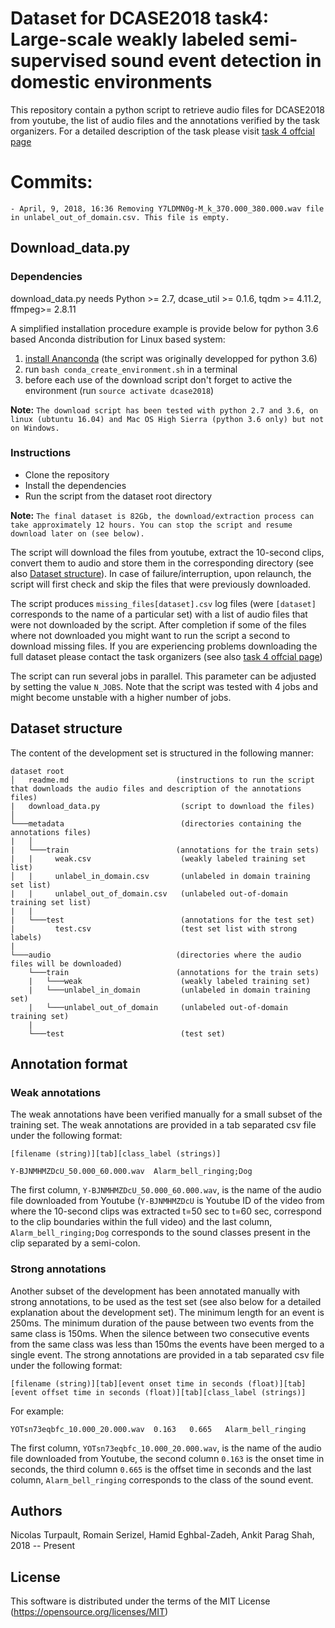 # Dataset for DCASE2018 task4: Large-scale weakly labeled semi-supervised sound event detection in domestic environments

This repository contain a python script to retrieve audio files for DCASE2018 from youtube, the list of audio files and the annotations verified by the task organizers. For a detailed description of the task please visit [task 4 offcial page](http://dcase.community//challenge2018/task-large-scale-weakly-labeled-semi-supervised-sound-event-detection)

# Commits:
    - April, 9, 2018, 16:36 Removing Y7LDMN0g-M_k_370.000_380.000.wav file in unlabel_out_of_domain.csv. This file is empty.

## Download_data.py

### Dependencies

download_data.py needs Python >= 2.7, dcase_util >= 0.1.6, tqdm >= 4.11.2, ffmpeg>= 2.8.11

A simplified installation procedure example is provide below for python 3.6 based Anconda distribution for Linux based system:
1. [install Ananconda](https://www.anaconda.com/download/#linux) (the script was originally developped for python 3.6)
2. run `bash conda_create_environment.sh` in a terminal
3. before each use of the download script don't forget to active the environment (run `source activate dcase2018`)


**Note:** `The download script has been tested with python 2.7 and 3.6, on linux (ubtuntu 16.04) and Mac OS High Sierra (python 3.6 only) but not on Windows.`



### Instructions

* Clone the repository
* Install the dependencies
* Run the script from the dataset root directory

**Note:** `The final dataset is 82Gb, the download/extraction process can take approximately 12 hours. You can stop the script and resume download later on (see below).`

The script will download the files from youtube, extract the 10-second clips, convert them to audio and store them in the corresponding directory (see also [Dataset structure](#dset_struct)). In case of failure/interruption, upon relaunch, the script will first check and skip the files that were previously downloaded.

The script produces  `missing_files[dataset].csv` log files (were `[dataset]` corresponds to the name of a particular set) with a list of audio files that were not downloaded by the script. After completion if some of the files where not downloaded you might want to run the script a second to download missing files. If you are experiencing problems downloading the full dataset please contact the task organizers (see also [task 4 offcial page](http://dcase.community//challenge2018/task-large-scale-weakly-labeled-semi-supervised-sound-event-detection))

The script can run several jobs in parallel. This parameter can be adjusted by setting the value `N_JOBS`. Note that the script was tested with 4 jobs and might become unstable with a higher number of jobs.


## <a name="dset_struct"></a> Dataset structure
The content of the development set is structured in the following manner:

```
dataset root
│   readme.md				         (instructions to run the script that downloads the audio files and description of the annotations files)
|   download_data.py                  (script to download the files)
│
└───metadata			              (directories containing the annotations files)
|   │
|   └───train			             (annotations for the train sets)
|   |     weak.csv                    (weakly labeled training set list)
│   |     unlabel_in_domain.csv       (unlabeled in domain training set list)
|   |     unlabel_out_of_domain.csv   (unlabeled out-of-domain training set list)
|   |
|   └───test			              (annotations for the test set)
|         test.csv                    (test set list with strong labels)
|    
└───audio					         (directories where the audio files will be downloaded)
    └───train			             (annotations for the train sets)
    |   └───weak                      (weakly labeled training set)
    |   └───unlabel_in_domain         (unlabeled in domain training set)
    |   └───unlabel_out_of_domain     (unlabeled out-of-domain training set)
    |
    └───test			              (test set)       
```

## Annotation format

### Weak annotations
The weak annotations have been verified manually for a small subset of the training set. The weak annotations are provided in a tab separated csv file under the following format:

```
[filename (string)][tab][class_label (strings)]
```

```
Y-BJNMHMZDcU_50.000_60.000.wav	Alarm_bell_ringing;Dog
```

The first column, `Y-BJNMHMZDcU_50.000_60.000.wav`, is the name of the audio file downloaded from Youtube (`Y-BJNMHMZDcU` is Youtube ID of the video from where the 10-second clips was extracted t=50 sec to t=60 sec, correspond to the clip boundaries within the full video) and the last column, `Alarm_bell_ringing;Dog` corresponds to the sound classes present in the clip separated by a semi-colon.

### Strong annotations
Another subset of the development has been annotated manually with strong annotations, to be used as the test set (see also below for a detailed explanation about the development set). The minimum length for an event is 250ms. The minimum duration of the pause between two events from the same class is 150ms. When the silence between two consecutive events from the same class was less than 150ms the events have been merged to a single event. The strong annotations are provided in a tab separated csv file under the following format:

```
[filename (string)][tab][event onset time in seconds (float)][tab][event offset time in seconds (float)][tab][class_label (strings)]
```
For example:

```
YOTsn73eqbfc_10.000_20.000.wav	0.163	0.665	Alarm_bell_ringing
```

The first column, `YOTsn73eqbfc_10.000_20.000.wav`, is the name of the audio file downloaded from Youtube, the second column `0.163` is the onset time in seconds, the third column `0.665` is the offset time in seconds and the last column, `Alarm_bell_ringing` corresponds to the class of the sound event.



## Authors

Nicolas Turpault, Romain Serizel, Hamid Eghbal-Zadeh, Ankit Parag Shah, 2018 -- Present

## License

This software is distributed under the terms of the MIT License  (https://opensource.org/licenses/MIT)
